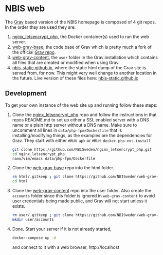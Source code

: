 # NBIS web

The [Grav](https://getgrav.org/) based version of the NBIS homepage is composed of 4 git repos. In the order they are used they are:

1. [nginx_letsencrypt_php](https://github.com/NBISweden/nginx_letsencrypt_php), the Docker container(s) used to run the web server.
1. [web-grav-base](https://github.com/NBISweden/web-grav-base), the code base of Grav which is pretty much a fork of the official [Grav repo](https://github.com/getgrav/grav). 
1. [web-grav-content](https://github.com/NBISweden/web-grav-content), the `user` folder in the Grav installation which contains all files that are created or modified when using Grav.
1. [nbis-static.github.io](https://github.com/nbis-static/nbis-static.github.io), where the static html dump of the Grav site is served from, for now. This might very well change to another location in the future. Live version of these files here: [nbis-static.github.io](https://nbis-static.github.io/)

## Development

To get your own instance of the web site up and running follow these steps:

1. Clone the [nginx_letsencrypt_php](https://github.com/NBISweden/nginx_letsencrypt_php) repo and follow the instructions in that repos README.md to set up either a SSL enabled server with a DNS name or a plain http server without a DNS name. Make sure to uncomment all lines in `data/php-fpm/Dockerfile` that is installing/modifying things, as the examples are the dependencies for Grav. They start with either `#RUN apk` or `#RUN docker-php-ext-install`
    ```bash
    git clone https://github.com/NBISweden/nginx_letsencrypt_php.git
    cd nginx_letsencrypt_php
    nano/vim/emacs data/php-fpm/Dockerfile
    ```

1. Clone the [web-grav-base](https://github.com/NBISweden/web-grav-base) repo into the html folder.
    ```bash
    rm html/.gitkeep ; git clone https://github.com/NBISweden/web-grav-base.git html
    cd html
    ````
    
1. Clone the [web-grav-content](https://github.com/NBISweden/web-grav-content) repo into the user folder. Also create the `accounts` folder since this folder is ignored in `web-grav-content` to avoid user credentials being made public, and Grav will not start unless it exists.
   ```bash
   rm user/.gitkeep ; git clone https://github.com/NBISweden/web-grav-content.git user
   mkdir user/accounts
   ```
   
1. Done. Start your server if it is not already started,
   ```bash
   docker-compose up -d
   ```
    and connect to it with a web browser, http://localhost
